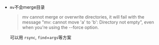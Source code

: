 

* `mv`不会merge目录

  > mv cannot merge or overwrite directories, it will fail with the message "mv: cannot move 'a' to 'b': Directory not empty", even when you're using the --force option.

  可以用 `rsync`, `find`+`args`等方案



